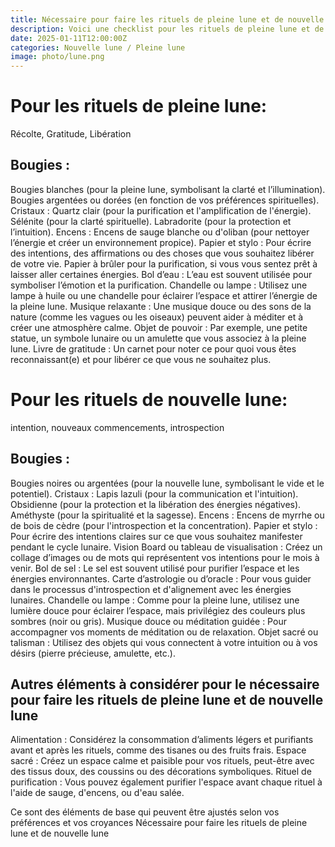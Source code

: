 ```yaml
---
title: Nécessaire pour faire les rituels de pleine lune et de nouvelle lune
description: Voici une checklist pour les rituels de pleine lune et de nouvelle lune tout au long de l'année. Ces rituels sont souvent utilisés pour la purification, la manifestation, et la méditation, en fonction de la phase lunaire. Vous pouvez personnaliser cette liste de nécessaire pour faire les rituels de pleine lune et de nouvelle lune selon vos préférences, mais voici des éléments de base à avoir chez vous.
date: 2025-01-11T12:00:00Z
categories: Nouvelle lune / Pleine lune
image: photo/lune.png
---
```


# Pour les rituels de pleine lune:

Récolte, Gratitude, Libération

## Bougies :

Bougies blanches (pour la pleine lune, symbolisant la clarté et l’illumination).
Bougies argentées ou dorées (en fonction de vos préférences spirituelles).
Cristaux :
Quartz clair (pour la purification et l'amplification de l'énergie).
Sélénite (pour la clarté spirituelle).
Labradorite (pour la protection et l’intuition).
Encens :
Encens de sauge blanche ou d'oliban (pour nettoyer l’énergie et créer un environnement propice).
Papier et stylo :
Pour écrire des intentions, des affirmations ou des choses que vous souhaitez libérer de votre vie.
Papier à brûler pour la purification, si vous vous sentez prêt à laisser aller certaines énergies.
Bol d’eau :
L’eau est souvent utilisée pour symboliser l’émotion et la purification.
Chandelle ou lampe :
Utilisez une lampe à huile ou une chandelle pour éclairer l’espace et attirer l’énergie de la pleine lune.
Musique relaxante :
Une musique douce ou des sons de la nature (comme les vagues ou les oiseaux) peuvent aider à méditer et à créer une atmosphère calme.
Objet de pouvoir :
Par exemple, une petite statue, un symbole lunaire ou un amulette que vous associez à la pleine lune.
Livre de gratitude :
Un carnet pour noter ce pour quoi vous êtes reconnaissant(e) et pour libérer ce que vous ne souhaitez plus.

# Pour les rituels de nouvelle lune:

intention, nouveaux commencements, introspection

## Bougies :

Bougies noires ou argentées (pour la nouvelle lune, symbolisant le vide et le potentiel).
Cristaux :
Lapis lazuli (pour la communication et l'intuition).
Obsidienne (pour la protection et la libération des énergies négatives).
Améthyste (pour la spiritualité et la sagesse).
Encens :
Encens de myrrhe ou de bois de cèdre (pour l'introspection et la concentration).
Papier et stylo :
Pour écrire des intentions claires sur ce que vous souhaitez manifester pendant le cycle lunaire.
Vision Board ou tableau de visualisation :
Créez un collage d’images ou de mots qui représentent vos intentions pour le mois à venir.
Bol de sel :
Le sel est souvent utilisé pour purifier l’espace et les énergies environnantes.
Carte d’astrologie ou d’oracle :
Pour vous guider dans le processus d'introspection et d'alignement avec les énergies lunaires.
Chandelle ou lampe :
Comme pour la pleine lune, utilisez une lumière douce pour éclairer l’espace, mais privilégiez des couleurs plus sombres (noir ou gris).
Musique douce ou méditation guidée :
Pour accompagner vos moments de méditation ou de relaxation.
Objet sacré ou talisman :
Utilisez des objets qui vous connectent à votre intuition ou à vos désirs (pierre précieuse, amulette, etc.).

## Autres éléments à considérer pour le nécessaire pour faire les rituels de pleine lune et de nouvelle lune

Alimentation : Considérez la consommation d’aliments légers et purifiants avant et après les rituels, comme des tisanes ou des fruits frais.
Espace sacré : Créez un espace calme et paisible pour vos rituels, peut-être avec des tissus doux, des coussins ou des décorations symboliques.
Rituel de purification : Vous pouvez également purifier l'espace avant chaque rituel à l'aide de sauge, d'encens, ou d'eau salée.

Ce sont des éléments de base qui peuvent être ajustés selon vos préférences et vos croyances Nécessaire pour faire les rituels de pleine lune et de nouvelle lune

